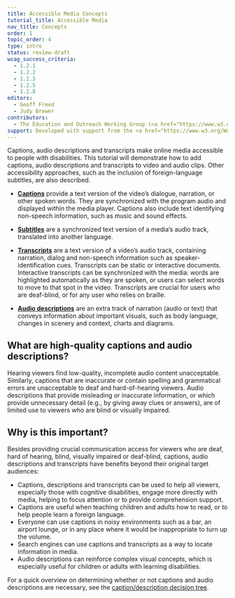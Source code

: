 ```yaml
---
title: Accessible Media Concepts
tutorial_title: Accessible Media
nav_title: Concepts
order: 1
topic_order: 4
type: intro
status: review-draft
wcag_success_criteria:
  - 1.2.1
  - 1.2.2
  - 1.2.3
  - 1.2.5
  - 1.2.8
editors:
  - Geoff Freed
  - Judy Brewer
contributors:
  - The Education and Outreach Working Group (<a href="https://www.w3.org/WAI/EO/">EOWG</a>)
support: Developed with support from the <a href="https://www.w3.org/WAI/WCAGTA/">U.S. Access Board, WCAG TA Project</a>
---
```


Captions, audio descriptions and transcripts make online media accessible to people with disabilities. This tutorial will demonstrate how to add captions, audio descriptions and transcripts to video and audio clips. Other accessibility approaches, such as the inclusion of foreign-language subtitles, are also described.

-   [**Captions**](production-captions.html) provide a text version of the video’s dialogue, narration, or other spoken words. They are synchronized with the program audio and displayed within the media player. Captions also include text identifying non-speech information, such as music and sound effects.

-   [**Subtitles**](subtitles.html) are a synchronized text version of a media’s audio track, translated into another language.

-   [**Transcripts**](transcript.html) are a text version of a video’s audio track, containing narration, dialog and non-speech information such as speaker-identification cues. Transcripts can be static or interactive documents. Interactive transcripts can be synchronized with the media: words are highlighted automatically as they are spoken, or users can select words to move to that spot in the video.  Transcripts are crucial for users who are deaf-blind, or for any user who relies on braille.

-   [**Audio descriptions**](production-audio-description.html) are an extra track of narration (audio or text) that conveys information about important visuals, such as body language, changes in scenery and context, charts and diagrams.

## What are high-quality captions and audio descriptions?

Hearing viewers find low-quality, incomplete audio content unacceptable. Similarly, captions that are inaccurate or contain spelling and grammatical errors are unacceptable to deaf and hard-of-hearing viewers. Audio descriptions that provide misleading or inaccurate information, or which provide unnecessary detail (e.g., by giving away clues or answers), are of limited use to viewers who are blind or visually impaired.

## Why is this important?

Besides providing crucial communication access for viewers who are deaf, hard of hearing, blind, visually impaired or deaf-blind, captions, audio descriptions and transcripts have benefits beyond their original target
audiences:

-   Captions, descriptions and transcripts can be used to help all viewers, especially those with cognitive disabilities, engage more directly with media, helping to focus attention or to provide comprehension support.
-   Captions are useful when teaching children and adults how to read,
    or to help people learn a foreign language.
-   Everyone can use captions in noisy
    environments such as a bar, an airport lounge, or in any place
    where it would be inappropriate to turn up the volume.
-   Search engines can use captions and transcripts as a way to locate information in media.
-   Audio descriptions can reinforce complex visual concepts, which is
    especially useful for children or adults with learning disabilities.

For a quick overview on determining whether or not captions and audio
descriptions are necessary, see the [caption/description decision
tree](decision-tree.html).
